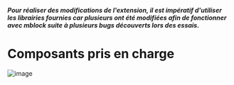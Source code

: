 _**Pour réaliser des modifications de l'extension, il est impératif d'utiliser les librairies fournies car plusieurs ont été modifiées afin de fonctionner avec mblock suite à plusieurs bugs découverts lors des essais.**_
# Composants pris en charge
![image](https://github.com/user-attachments/assets/0b320a84-faf4-4cc7-92fe-e13d6deb435e)

